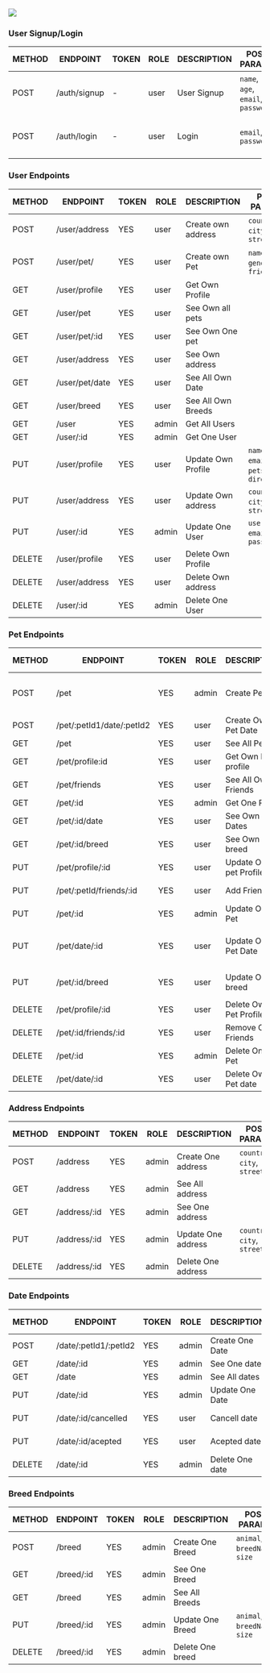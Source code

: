 
# ![](https://github.com/dearmascarlos/Proyect-2-PeTinder-/blob/main/assets/logo_api_xl.png)

### User Signup/Login

METHOD | ENDPOINT                    | TOKEN | ROLE | DESCRIPTION           | POST PARAMS                                   | RETURNS
-------|-----------------------------|-------|------|-----------------------|-----------------------------------------------|--------------------
POST   | /auth/signup                | -     | user | User Signup           | `name`, `age`, `email`, `password`            | {msg: string, token: token }
POST   | /auth/login                 | -     | user | Login                 | `email`, `password`                           | {msg: string, token: token }

### User Endpoints

METHOD | ENDPOINT                    | TOKEN | ROLE   | DESCRIPTION           | POST PARAMS                                  | RETURNS
-------|-----------------------------|-------|--------|-----------------------|----------------------------------------------|--------------------
POST   | /user/address               | YES   | user   | Create  own address   | `country`, `city`, `street`                  | 'Address created'
POST   | /user/pet/                  | YES   | user   | Create own Pet        | `name`, `age`, `gender`, `friend`            | 'Pet created', {pet}
GET    | /user/profile               | YES   | user   | Get Own Profile       |                                              | {user}
GET    | /user/pet                   | YES   | user   | See Own all pets      |                                              | [{pet}]
GET    | /user/pet/:id               | YES   | user   | See Own One pet       |                                              | {pet}
GET    | /user/address               | YES   | user   | See Own address       |                                              | {direction}
GET    | /user/pet/date              | YES   | user   | See All Own Date      |                                              | [{date}]
GET    | /user/breed                 | YES   | user   | See All Own Breeds    |                                              | [{breed}]
GET    | /user                       | YES   | admin  | Get All Users         |                                              | [users]
GET    | /user/:id                   | YES   | admin  | Get One User          |                                              | {user}
PUT    | /user/profile               | YES   | user   | Update Own Profile    | `name`, `age`, `email`, `pets`, `direction`  | 'Profile updated'
PUT    | /user/address               | YES   | user   | Update Own address    | `country`, `city`, `street`                  |'Address updated'
PUT    | /user/:id                   | YES   | admin  | Update One User       | `user_name`, `email`, `password`             | 'Profile updated'
DELETE | /user/profile               | YES   | user   | Delete Own Profile    |                                              | 'Profile Removed'
DELETE | /user/address               | YES   | user   | Delete Own address    |                                              |'Address removed'
DELETE | /user/:id                   | YES   | admin  | Delete One User       |                                              | 'User Removed'

### Pet Endpoints

METHOD | ENDPOINT                        | TOKEN | ROLE   | DESCRIPTION            | POST PARAMS                                   | RETURNS
-------|---------------------------------|-------|--------|------------------------|-----------------------------------------------|--------------------
POST   | /pet                            | YES   | admin  | Create Pet             |  `userId`, `name`, `age`, `gender`, `friend`  | 'Pet created'
POST   | /pet/:petId1/date/:petId2       | YES   | user   | Create Own Pet Date    |  `meetPoint`, `date`                          | 'Date created'
GET    | /pet                            | YES   | user   | See All Pets           |                                               | [{pet}]
GET    | /pet/profile:id                 | YES   | user   | Get Own Pet profile    |                                               | {pets} 
GET    | /pet/friends                    | YES   | user   | See All Own Friends    |                                               | [friend]
GET    | /pet/:id                        | YES   | admin  | Get One Pet            |                                               | {pet}
GET    | /pet/:id/date                   | YES   | user   | See Own Pet Dates      |  query params                                 | [{date}] 
GET    | /pet/:id/breed                  | YES   | user   |See Own Pet breed       |                                               | {breed} 
PUT    | /pet/profile/:id                | YES   | user   | Update Own pet Profile |  `name`, `age`, `gender`                      | 'Profile updated'
PUT    | /pet/:petId/friends/:id         | YES   | user   | Add Friend             |                                               | 'Friend added'
PUT    | /pet/:id                        | YES   | admin  | Update One Pet         | `pet_name`, `gender`                          | 'Profile updated'
PUT    | /pet/date/:id                   | YES   | user   | Update Own Pet Date    |  `meetPoint`, `date`, `petId1`, `petId2`      | 'Date updated
PUT    | /pet/:id/breed                  | YES   | user   | Update Own breed       |  `animal`, `breedName`, `size`                | 'Breed updated'
DELETE | /pet/profile/:id                | YES   | user   | Delete Own Pet Profile |                                               | 'Profile removed'
DELETE | /pet/:id/friends/:id            | YES   | user   | Remove Own Friends     |                                               | 'Friend removed'
DELETE | /pet/:id                        | YES   | admin  | Delete One Pet         |                                               | 'Pet removed'
DELETE | /pet/date/:id                   | YES   | user   | Delete Own Pet date    |                                               | 'Date removed'

### Address Endpoints

METHOD | ENDPOINT                        | TOKEN | ROLE   | DESCRIPTION          | POST PARAMS                                   | RETURNS
-------|---------------------------------|-------|--------|----------------------|-----------------------------------------------|--------------------
POST   | /address                        | YES   | admin  | Create One address   |  `country`, `city`, `street`                  | 'Address created'
GET    | /address                        | YES   | admin  | See All address      |                                               | [{direction}]
GET    | /address/:id                  | YES   | admin  | See One address      |                                               | {direction}
PUT    | /address/:id                  | YES   | admin  | Update One address   |  `country`, `city`, `street`                  | 'Address updated'
DELETE | /address/:id                  | YES   | admin  | Delete One address   |                                               | 'Address removed'

### Date Endpoints

METHOD  | ENDPOINT                       | TOKEN | ROLE   | DESCRIPTION          | POST PARAMS                                   | RETURNS
--------|--------------------------------|-------|--------|----------------------|-----------------------------------------------|--------------------
POST    | /date/:petId1/:petId2          | YES   | admin  | Create One Date      |  `meetPoint`, `date`                          | 'Date created'
GET     | /date/:id                      | YES   | admin  | See One date         |                                               | {date}
GET     | /date                          | YES   | admin  | See All dates        |                                               | [{date}]
PUT     | /date/:id                      | YES   | admin  | Update One Date      |  `meetPoint`, `date`                          | 'Date updated'
PUT     | /date/:id/cancelled            | YES   | user   | Cancell date         |                                               | 'Date cancelled' 
PUT     | /date/:id/acepted              | YES   | user   | Acepted date         |                                               | 'Date acepted' 
DELETE  | /date/:id                      | YES   | admin  | Delete One date      |                                               | 'Date removed'

### Breed Endpoints

METHOD  | ENDPOINT                       | TOKEN | ROLE   | DESCRIPTION          | POST PARAMS                                   | RETURNS
--------|--------------------------------|-------|--------|----------------------|-----------------------------------------------|--------------------
POST    | /breed                         | YES   | admin  | Create One Breed     |  `animal`, `breedName`, `size`                | 'Breed created'
GET     | /breed/:id                     | YES   | admin  | See One Breed        |                                               | {breed}
GET     | /breed                         | YES   | admin  | See All Breeds       |                                               | [{breed}]
PUT     | /breed/:id                     | YES   | admin  | Update One Breed     |  `animal`, `breedName`, `size`                | 'Breed updated'
DELETE  | /breed/:id                     | YES   | admin  | Delete One breed     |                                               | 'Breed removed'
